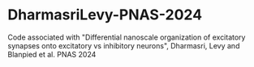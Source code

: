 # DharmasriLevy-PNAS-2024
Code associated with "Differential nanoscale organization of excitatory synapses onto excitatory vs inhibitory neurons", Dharmasri, Levy and Blanpied et al. PNAS 2024
